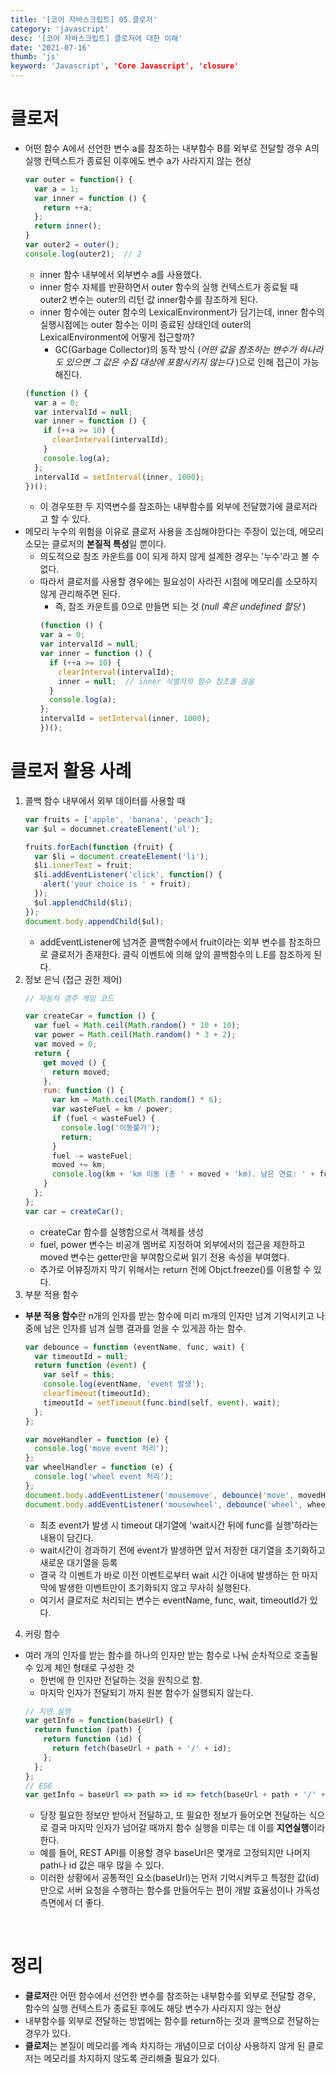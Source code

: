 ```yaml
---
title: '[코어 자바스크립트] 05.클로저'
category: 'javascript'
desc: '[코어 자바스크립트] 클로저에 대한 이해'
date: '2021-07-16'
thumb: 'js'
keyword: 'Javascript', 'Core Javascript', 'closure'
---
```


# 클로저
- 어떤 함수 A에서 선언한 변수 a를 참조하는 내부함수 B를 외부로 전달할 경우 A의 실행 컨텍스트가 종료된 이후에도 변수 a가 사라지지 않는 현상
  ``` javascript
  var outer = function() {
    var a = 1;
    var inner = function () {
      return ++a;
    };
    return inner();
  }
  var outer2 = outer();
  console.log(outer2);  // 2
  ```
  - inner 함수 내부에서 외부변수 a를 사용했다.
  - inner 함수 자체를 반환하면서 outer 함수의 실행 컨텍스트가 종료될 때 outer2 변수는 outer의 리턴 값 inner함수를 참조하게 된다.
  - inner 함수에는 outer 함수의 LexicalEnvironment가 담기는데, inner 함수의 실행시점에는 outer 함수는 이미 종료된 상태인데 outer의 LexicalEnvironment에 어떻게 접근할까?
    - GC(Garbage Collector)의 동작 방식 (*어떤 값을 참조하는 변수가 하나라도 있으면 그 값은 수집 대상에 포함시키지 않는다* )으로 인해 접근이 가능해진다.
  ``` javascript
  (function () {
    var a = 0;
    var intervalId = null;
    var inner = function () {
      if (++a >= 10) {
        clearInterval(intervalId);
      }
      console.log(a);
    };
    intervalId = setInterval(inner, 1000);
  })();
  ```
    - 이 경우또한 두 지역변수를 참조하는 내부함수를 외부에 전달했기에 클로저라고 할 수 있다.
- 메모리 누수의 위험을 이유로 클로저 사용을 조심해야한다는 주장이 있는데, 메모리 소모는 클로저의 **본질적 특성**일 뿐이다.
  - 의도적으로 참조 카운트를 0이 되게 하지 않게 설계한 경우는 '누수'라고 볼 수 없다.
  - 따라서 클로저를 사용할 경우에는 필요성이 사라진 시점에 메모리를 소모하지 않게 관리해주면 된다.
    - 즉, 참조 카운트를 0으로 만들면 되는 것 (*null 혹은 undefined 할당* )
    ``` javascript
    (function () {
    var a = 0;
    var intervalId = null;
    var inner = function () {
      if (++a >= 10) {
        clearInterval(intervalId);
        inner = null;  // inner 식별자의 함수 참조를 끊음
      }
      console.log(a);
    };
    intervalId = setInterval(inner, 1000);
    })();
    ```
# 클로저 활용 사례
1. 콜백 함수 내부에서 외부 데이터를 사용할 때
   ``` javascript
   var fruits = ['apple', 'banana', 'peach'];
   var $ul = documnet.createElement('ul');

   fruits.forEach(function (fruit) {
     var $li = document.createElement('li');
     $li.innerText = fruit;
     $li.addEventListener('click', function() {
       alert('your choice is ' + fruit);
     });
     $ul.applendChild($li);
   });
   document.body.appendChild($ul);
   ```
     - addEventListener에 넘겨준 콜백함수에서 fruit이라는 외부 변수를 참조하므로 클로저가 존재한다. 클릭 이벤트에 의해 앞의 콜백함수의 L.E를 참조하게 된다.
2. 정보 은닉 (접근 권한 제어)
   ``` javascript
   // 자동차 경주 게임 코드

   var createCar = function () {
     var fuel = Math.ceil(Math.random() * 10 + 10);
     var power = Math.ceil(Math.random() * 3 + 2);
     var moved = 0;
     return {
       get moved () {
         return moved;
       },
       run: function () {
         var km = Math.ceil(Math.random() * 6);
         var wasteFuel = km / power;
         if (fuel < wasteFuel) {
           console.log('이동불가');
           return;
         }
         fuel -= wasteFuel;
         moved += km;
         console.log(km + 'km 이동 (총 ' + moved + 'km). 남은 연료: ' + fuel);
       }
     };
   };
   var car = createCar();
   ```
     - createCar 함수를 실행함으로서 객체를 생성
     - fuel, power 변수는 비공개 멤버로 지정하여 외부에서의 접근을 제한하고 moved 변수는 getter만을 부여함으로써 읽기 전용 속성을 부여했다.
     - 추가로 어뷰징까지 막기 위해서는 return 전에 Objct.freeze()를 이용할 수 있다.
3. 부분 적용 함수
- **부분 적용 함수**란 n개의 인자를 받는 함수에 미리 m개의 인자만 넘겨 기억시키고 나중에 남은 인자를 넘겨 실행 결과를 얻을 수 있게끔 하는 함수.  

   ``` javascript
   var debounce = function (eventName, func, wait) {
     var timeoutId = null;
     return function (event) {
       var self = this;
       console.log(eventName, 'event 발생');
       clearTimeout(timeoutId);
       timeoutId = setTimeout(func.bind(self, event), wait);
     };
   };

   var moveHandler = function (e) {
     console.log('move event 처리');
   };
   var wheelHandler = function (e) {
     console.log('wheel event 처리');
   };
   document.body.addEventListener('mousemove', debounce('move', movedHandler, 500));
   document.body.addEventListener('mousewheel', debounce('wheel', wheelHandler, 700));
   ```
   - 최초 event가 발생 시 timeout 대기열에 'wait시간 뒤에 func를 실행'하라는 내용이 담긴다.
   - wait시간이 경과하기 전에 event가 발생하면 앞서 저장한 대기열을 초기화하고 새로운 대기열을 등록
   - 결국 각 이벤트가 바로 이전 이벤트로부터 wait 시간 이내에 발생하는 한 마지막에 발생한 이벤트만이 초기화되지 않고 무사히 실행된다.
   - 여기서 클로저로 처리되는 변수는 eventName, func, wait, timeoutId가 있다.
4. 커링 함수
  - 여러 개의 인자를 받는 함수를 하나의 인자만 받는 함수로 나눠 순차적으로 호출될 수 있게 체인 형태로 구성한 것
    - 한번에 한 인자만 전달하는 것을 원칙으로 함.
    - 마지막 인자가 전달되기 까지 원본 함수가 실행되지 않는다.
    ``` javascript
    // 지연 실행
    var getInfo = function(baseUrl) {
      return function (path) {
        return function (id) {
          return fetch(baseUrl + path + '/' + id);
        };
      };
    };
    // ES6
    var getInfo = baseUrl => path => id => fetch(baseUrl + path + '/' + id);
    ```
    - 당장 필요한 정보만 받아서 전달하고, 또 필요한 정보가 들어오면 전달하는 식으로 결국 마지막 인자가 넘어갈 때까지 함수 실행을 미루는 데 이를 **지연실행**이라 한다.
    - 예를 들어, REST API를 이용할 경우 baseUrl은 몇개로 고정되지만 나머지 path나 id 값은 매우 많을 수 있다.
    - 이러한 상황에서 공통적인 요소(baseUrl)는 먼저 기억시켜두고 특정한 값(id)만으로 서버 요청을 수행하는 함수를 만들어두는 편이 개발 효율성이나 가독성 측면에서 더 좋다.

  &nbsp;
# 정리
- **클로저**란 어떤 함수에서 선언한 변수를 참조하는 내부함수를 외부로 전달할 경우, 함수의 실행 컨텍스트가 종료된 후에도 해당 변수가 사라지지 않는 현상
- 내부함수를 외부로 전달하는 방법에는 함수를 return하는 것과 콜백으로 전달하는 경우가 있다.
- **클로저**는 본질이 메모리를 계속 차지하는 개념이므로 더이상 사용하지 않게 된 클로저는 메모리를 차지하지 않도록 관리해줄 필요가 있다.

